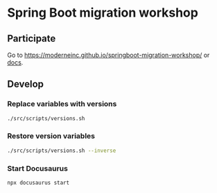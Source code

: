 # Spring Boot migration workshop

## Participate

Go to https://moderneinc.github.io/springboot-migration-workshop/ or  [docs](docs/start.md).

## Develop

### Replace variables with versions
```bash
./src/scripts/versions.sh
```
### Restore version variables
```bash
./src/scripts/versions.sh --inverse
```

### Start Docusaurus
```bash
npx docusaurus start
```